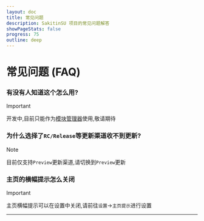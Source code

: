```yaml
---
layout: doc
title: 常见问题
description: SakitinSU 项目的常见问题解答
showPageStats: false
progress: 75
outline: deep
---
```


# 常见问题 (FAQ)

### 有没有人知道这个怎么用?

> [!IMPORTANT]
> 开发中,目前只能作为[模块管理器](install.md)使用,敬请期待

### 为什么选择了`RC/Release`等更新渠道收不到更新?

> [!NOTE]
> 目前仅支持`Preview`更新渠道,请切换到`Preview`更新

### 主页的横幅提示怎么关闭

> [!IMPORTANT]
> 主页横幅提示可以在设置中关闭,请前往`设置`->`主页提示`进行设置

---
